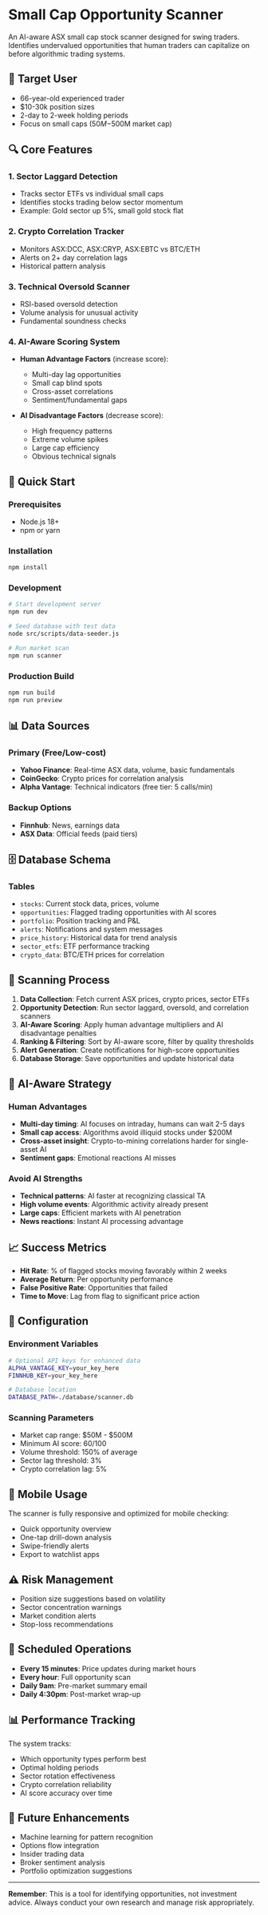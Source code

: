 # Small Cap Opportunity Scanner

An AI-aware ASX small cap stock scanner designed for swing traders. Identifies undervalued opportunities that human traders can capitalize on before algorithmic trading systems.

## 🎯 Target User
- 66-year-old experienced trader
- $10-30k position sizes
- 2-day to 2-week holding periods
- Focus on small caps ($50M-$500M market cap)

## 🔍 Core Features

### 1. Sector Laggard Detection
- Tracks sector ETFs vs individual small caps
- Identifies stocks trading below sector momentum
- Example: Gold sector up 5%, small gold stock flat

### 2. Crypto Correlation Tracker
- Monitors ASX:DCC, ASX:CRYP, ASX:EBTC vs BTC/ETH
- Alerts on 2+ day correlation lags
- Historical pattern analysis

### 3. Technical Oversold Scanner
- RSI-based oversold detection
- Volume analysis for unusual activity
- Fundamental soundness checks

### 4. AI-Aware Scoring System
- **Human Advantage Factors** (increase score):
  - Multi-day lag opportunities
  - Small cap blind spots
  - Cross-asset correlations
  - Sentiment/fundamental gaps

- **AI Disadvantage Factors** (decrease score):
  - High frequency patterns
  - Extreme volume spikes
  - Large cap efficiency
  - Obvious technical signals

## 🚀 Quick Start

### Prerequisites
- Node.js 18+
- npm or yarn

### Installation
```bash
npm install
```

### Development
```bash
# Start development server
npm run dev

# Seed database with test data
node src/scripts/data-seeder.js

# Run market scan
npm run scanner
```

### Production Build
```bash
npm run build
npm run preview
```

## 📊 Data Sources

### Primary (Free/Low-cost)
- **Yahoo Finance**: Real-time ASX data, volume, basic fundamentals
- **CoinGecko**: Crypto prices for correlation analysis
- **Alpha Vantage**: Technical indicators (free tier: 5 calls/min)

### Backup Options
- **Finnhub**: News, earnings data
- **ASX Data**: Official feeds (paid tiers)

## 🗄️ Database Schema

### Tables
- `stocks`: Current stock data, prices, volume
- `opportunities`: Flagged trading opportunities with AI scores
- `portfolio`: Position tracking and P&L
- `alerts`: Notifications and system messages
- `price_history`: Historical data for trend analysis
- `sector_etfs`: ETF performance tracking
- `crypto_data`: BTC/ETH prices for correlation

## 🔄 Scanning Process

1. **Data Collection**: Fetch current ASX prices, crypto prices, sector ETFs
2. **Opportunity Detection**: Run sector laggard, oversold, and correlation scanners
3. **AI-Aware Scoring**: Apply human advantage multipliers and AI disadvantage penalties
4. **Ranking & Filtering**: Sort by AI-aware score, filter by quality thresholds
5. **Alert Generation**: Create notifications for high-score opportunities
6. **Database Storage**: Save opportunities and update historical data

## 🎯 AI-Aware Strategy

### Human Advantages
- **Multi-day timing**: AI focuses on intraday, humans can wait 2-5 days
- **Small cap access**: Algorithms avoid illiquid stocks under $200M
- **Cross-asset insight**: Crypto-to-mining correlations harder for single-asset AI
- **Sentiment gaps**: Emotional reactions AI misses

### Avoid AI Strengths
- **Technical patterns**: AI faster at recognizing classical TA
- **High volume events**: Algorithmic activity already present
- **Large caps**: Efficient markets with AI penetration
- **News reactions**: Instant AI processing advantage

## 📈 Success Metrics

- **Hit Rate**: % of flagged stocks moving favorably within 2 weeks
- **Average Return**: Per opportunity performance
- **False Positive Rate**: Opportunities that failed
- **Time to Move**: Lag from flag to significant price action

## 🔧 Configuration

### Environment Variables
```bash
# Optional API keys for enhanced data
ALPHA_VANTAGE_KEY=your_key_here
FINNHUB_KEY=your_key_here

# Database location
DATABASE_PATH=./database/scanner.db
```

### Scanning Parameters
- Market cap range: $50M - $500M
- Minimum AI score: 60/100
- Volume threshold: 150% of average
- Sector lag threshold: 3%
- Crypto correlation lag: 5%

## 📱 Mobile Usage

The scanner is fully responsive and optimized for mobile checking:
- Quick opportunity overview
- One-tap drill-down analysis
- Swipe-friendly alerts
- Export to watchlist apps

## ⚠️ Risk Management

- Position size suggestions based on volatility
- Sector concentration warnings
- Market condition alerts
- Stop-loss recommendations

## 🔄 Scheduled Operations

- **Every 15 minutes**: Price updates during market hours
- **Every hour**: Full opportunity scan
- **Daily 9am**: Pre-market summary email
- **Daily 4:30pm**: Post-market wrap-up

## 📊 Performance Tracking

The system tracks:
- Which opportunity types perform best
- Optimal holding periods
- Sector rotation effectiveness
- Crypto correlation reliability
- AI score accuracy over time

## 🚀 Future Enhancements

- Machine learning for pattern recognition
- Options flow integration
- Insider trading data
- Broker sentiment analysis
- Portfolio optimization suggestions

---

**Remember**: This is a tool for identifying opportunities, not investment advice. Always conduct your own research and manage risk appropriately.